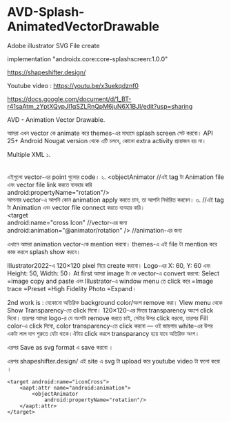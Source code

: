 # AVD-Splash-AnimatedVectorDrawable

Adobe illustrator SVG File create 

implementation "androidx.core:core-splashscreen:1.0.0"

https://shapeshifter.design/

Youtube video : https://youtu.be/x3uekqdznf0

https://docs.google.com/document/d/1_BT-r41saAtm_zYptXQypJI1qSZLRnQpM6juN6X1BJI/edit?usp=sharing


AVD - Animation Vector Drawable. 

আমরা এখন vector কে animate করে themes-এর মাধ্যমে splash screen সেট করবো। API 25+ Android Nougat version থেকে এটি চলবে, কোনো extra activity প্রয়োজন হয় না।

Multiple XML
১. <!--res/drawable/ic_cross.xml-->
<vector>  
  <path  
    android:name="crossIcon"/>  
</vector>  
এইগুলো vector-এর point গুলোর code।
২. <!--res/animator/rotation.xml-->
<objectAnimator  //এই tag টা Animation file এবং vector file link করতে ব্যবহার করি  
  android:propertyName="rotation"/>  
আপনার vector-এ আপনি কোন animation apply করতে চান, তা আপনি নির্ধারিত করবেন।
৩. <!--res/drawable/avd.xml-->
<animated-vector> //এই tag টা Animation এবং vector file connect করতে ব্যবহার করি।  
  <target  
    android:name="cross Icon" //vector-এর জন্য  
    android:animation="@animator/rotation" /> //animation-এর জন্য  
</animated-vector>

এখানে আমরা animation vector-কে mention করবো। themes-এ এই file টা mention করে কাজ করলে splash show করবে।

Illustrator2022-এ 120×120 pixel নিয়ে create করবো। Logo-এর X: 60, Y: 60 এবং Height: 50, Width: 50।
At first আমরা image টা কে vector-এ convert করবো: Select =image copy and paste এবং Illustrator-এ window menu তে click করে =Image trace =Preset =High Fidelity Photo =Expand।

2nd work is : যেকোনো অতিরিক্ত background color/অংশ remove করা। View menu থেকে Show Transparency-তে click দিবো। 120×120-এর ভিতর transparency অংশে click দিবো। তারপর আমরা logo-র যে অংশটা remove করতে চাই, সেটার উপর click করবো, তারপর Fill color-এ click দিবো, color transparency-তে click করবো — ওই জায়গায় white-এর উপর একটা লাল দাগ শুরুতে যেটা থাকে।ঐটায় click করলে transparancy হয়ে যাবে অতিরিক্ত অংশ।

এরপর Save as svg format এ save করবো । 

এরপর shapeshifter.design/ এই site এ svg টা upload করে youtube video টা ফলো করো ।







<animated-vector>
    <aapt:attr name="android:drawable">
        <vector>
            <path
                android:name="iconCross"/>
        </vector>
    </aapt:attr>

    <target android:name="iconCross">
        <aapt:attr name="android:animation">
            <objectAnimator
                android:propertyName="rotation"/>
        </aapt:attr>
    </target>
</animated-vector>

